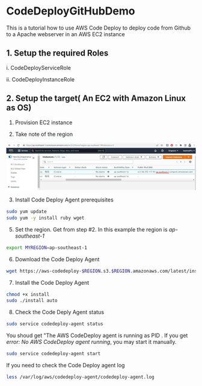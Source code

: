 # CodeDeployGitHubDemo
This is a tutorial how to use AWS Code Deploy to deploy code from Github to a Apache webserver in an AWS EC2 instance

## 1. Setup the required Roles
i. CodeDeployServiceRole

ii. CodeDeployInstanceRole


## 2. Setup the target( An EC2 with Amazon Linux as OS)
1. Provision EC2 instance

2. Take note of the region

![region](images/aws-ec2-region.jpg)

3. Install Code Deploy Agent prerequisites
```sh
sudo yum update
sudo yum -y install ruby wget
```

5. Set the region. Get from step #2. In this example the region is *ap-southeast-1*
```sh
export MYREGION=ap-southeast-1 
```

6. Download the Code Deploy Agent
```sh
wget https://aws-codedeploy-$REGION.s3.$REGION.amazonaws.com/latest/install
```

7. Install the Code Deploy Agent
```sh
chmod +x install
sudo ./install auto
```

8. Check the Code Deply Agent status
```sh
sudo service codedeploy-agent status
```
You shoud get "The AWS CodeDeploy agent is running as PID <SOME PID Number>. If you get *error: No AWS CodeDeploy agent running*, you may start it manually.
```sh
sudo service codedeploy-agent start
```
If you need to check the Code Deploy agent log
```sh
less /var/log/aws/codedeploy-agent/codedeploy-agent.log
```

